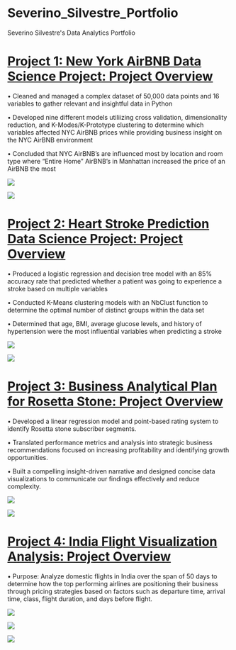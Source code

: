 # Severino_Silvestre_Portfolio
Severino Silvestre's Data Analytics Portfolio

# [Project 1: New York AirBNB Data Science Project: Project Overview](https://github.com/sevesilvestre/NYC_AirBNB_Data)
• Cleaned and managed a complex dataset of 50,000 data points and 16 variables to gather relevant and insightful data in Python

• Developed nine different models utiliizing cross validation, dimensionality reduction, and K-Modes/K-Prototype clustering to determine which variables affected NYC AirBNB prices while providing business insight on the NYC AirBNB environment

• Concluded that NYC AirBNB’s are influenced most by location and room type where “Entire Home” AirBNB’s in Manhattan increased the price of an AirBNB the most

![](/images/NYCCoefficient.png)

![](/images/NYCCluster.png)

# [Project 2: Heart Stroke Prediction Data Science Project: Project Overview](https://github.com/sevesilvestre/StrokePredictionData)
• Produced a logistic regression and decision tree model with an 85% accuracy rate that predicted whether a patient was going to experience a stroke based on multiple variables

• Conducted K-Means clustering models with an NbClust function to determine the optimal number of distinct groups within the data set

• Determined that age, BMI, average glucose levels, and history of hypertension were the most influential variables when predicting a stroke

![](/images/RCluster.png)

![](/images/DecisionTree.png)

# [Project 3: Business Analytical Plan for Rosetta Stone: Project Overview](https://github.com/sevesilvestre/BusinessAnalysisRosettaStone)
• Developed a linear regression model and point-based rating system to identify Rosetta stone subscriber segments.

• Translated performance metrics and analysis into strategic business recommendations focused on increasing profitability and identifying growth opportunities.

• Built a compelling insight-driven narrative and designed concise data visualizations to communicate our findings effectively and reduce complexity.


![](/images/PointSystem.png)

![](/images/LinearRegression.png)

# [Project 4: India Flight Visualization Analysis: Project Overview](https://github.com/sevesilvestre/IndiaFlightAnalysis)
• Purpose: Analyze domestic flights in India over the span of 50 days to determine how the top performing airlines are positioning their business through pricing strategies based on factors such as departure time, arrival time, class, flight duration, and days before flight.

![](/images/Flight4.png)

![](/images/Flight2.png)

![](/images/Flight3.png)





